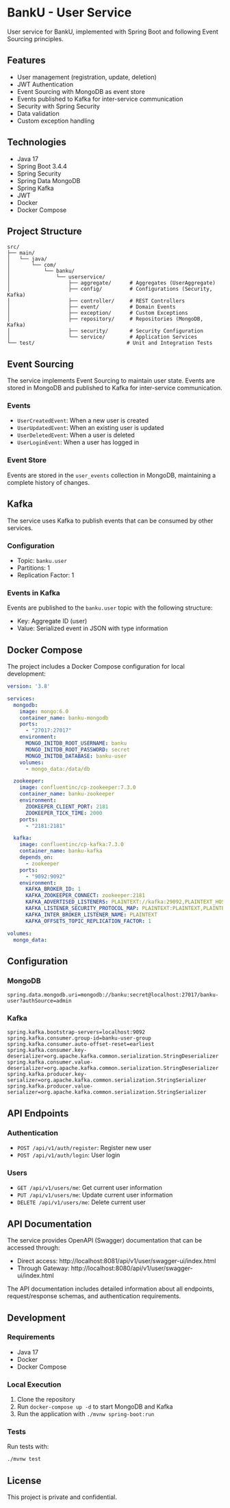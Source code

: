 # BankU - User Service

User service for BankU, implemented with Spring Boot and following Event Sourcing principles.

## Features

- User management (registration, update, deletion)
- JWT Authentication
- Event Sourcing with MongoDB as event store
- Events published to Kafka for inter-service communication
- Security with Spring Security
- Data validation
- Custom exception handling

## Technologies

- Java 17
- Spring Boot 3.4.4
- Spring Security
- Spring Data MongoDB
- Spring Kafka
- JWT
- Docker
- Docker Compose

## Project Structure

```
src/
├── main/
│   └── java/
│       └── com/
│           └── banku/
│               └── userservice/
│                   ├── aggregate/      # Aggregates (UserAggregate)
│                   ├── config/         # Configurations (Security, Kafka)
│                   ├── controller/     # REST Controllers
│                   ├── event/          # Domain Events
│                   ├── exception/      # Custom Exceptions
│                   ├── repository/     # Repositories (MongoDB, Kafka)
│                   ├── security/       # Security Configuration
│                   └── service/        # Application Services
└── test/                              # Unit and Integration Tests
```

## Event Sourcing

The service implements Event Sourcing to maintain user state. Events are stored in MongoDB and published to Kafka for inter-service communication.

### Events

- `UserCreatedEvent`: When a new user is created
- `UserUpdatedEvent`: When an existing user is updated
- `UserDeletedEvent`: When a user is deleted
- `UserLoginEvent`: When a user has logged in

### Event Store

Events are stored in the `user_events` collection in MongoDB, maintaining a complete history of changes.

## Kafka

The service uses Kafka to publish events that can be consumed by other services.

### Configuration

- Topic: `banku.user`
- Partitions: 1
- Replication Factor: 1

### Events in Kafka

Events are published to the `banku.user` topic with the following structure:
- Key: Aggregate ID (user)
- Value: Serialized event in JSON with type information

## Docker Compose

The project includes a Docker Compose configuration for local development:

```yaml
version: '3.8'

services:
  mongodb:
    image: mongo:6.0
    container_name: banku-mongodb
    ports:
      - "27017:27017"
    environment:
      MONGO_INITDB_ROOT_USERNAME: banku
      MONGO_INITDB_ROOT_PASSWORD: secret
      MONGO_INITDB_DATABASE: banku-user
    volumes:
      - mongo_data:/data/db

  zookeeper:
    image: confluentinc/cp-zookeeper:7.3.0
    container_name: banku-zookeeper
    environment:
      ZOOKEEPER_CLIENT_PORT: 2181
      ZOOKEEPER_TICK_TIME: 2000
    ports:
      - "2181:2181"

  kafka:
    image: confluentinc/cp-kafka:7.3.0
    container_name: banku-kafka
    depends_on:
      - zookeeper
    ports:
      - "9092:9092"
    environment:
      KAFKA_BROKER_ID: 1
      KAFKA_ZOOKEEPER_CONNECT: zookeeper:2181
      KAFKA_ADVERTISED_LISTENERS: PLAINTEXT://kafka:29092,PLAINTEXT_HOST://localhost:9092
      KAFKA_LISTENER_SECURITY_PROTOCOL_MAP: PLAINTEXT:PLAINTEXT,PLAINTEXT_HOST:PLAINTEXT
      KAFKA_INTER_BROKER_LISTENER_NAME: PLAINTEXT
      KAFKA_OFFSETS_TOPIC_REPLICATION_FACTOR: 1

volumes:
  mongo_data:
```

## Configuration

### MongoDB

```properties
spring.data.mongodb.uri=mongodb://banku:secret@localhost:27017/banku-user?authSource=admin
```

### Kafka

```properties
spring.kafka.bootstrap-servers=localhost:9092
spring.kafka.consumer.group-id=banku-user-group
spring.kafka.consumer.auto-offset-reset=earliest
spring.kafka.consumer.key-deserializer=org.apache.kafka.common.serialization.StringDeserializer
spring.kafka.consumer.value-deserializer=org.apache.kafka.common.serialization.StringDeserializer
spring.kafka.producer.key-serializer=org.apache.kafka.common.serialization.StringSerializer
spring.kafka.producer.value-serializer=org.apache.kafka.common.serialization.StringSerializer
```

## API Endpoints

### Authentication

- `POST /api/v1/auth/register`: Register new user
- `POST /api/v1/auth/login`: User login

### Users

- `GET /api/v1/users/me`: Get current user information
- `PUT /api/v1/users/me`: Update current user information
- `DELETE /api/v1/users/me`: Delete current user

## API Documentation

The service provides OpenAPI (Swagger) documentation that can be accessed through:

- Direct access: http://localhost:8081/api/v1/user/swagger-ui/index.html
- Through Gateway: http://localhost:8080/api/v1/user/swagger-ui/index.html

The API documentation includes detailed information about all endpoints, request/response schemas, and authentication requirements.

## Development

### Requirements

- Java 17
- Docker
- Docker Compose

### Local Execution

1. Clone the repository
2. Run `docker-compose up -d` to start MongoDB and Kafka
3. Run the application with `./mvnw spring-boot:run`

### Tests

Run tests with:
```bash
./mvnw test
```

## License

This project is private and confidential.
